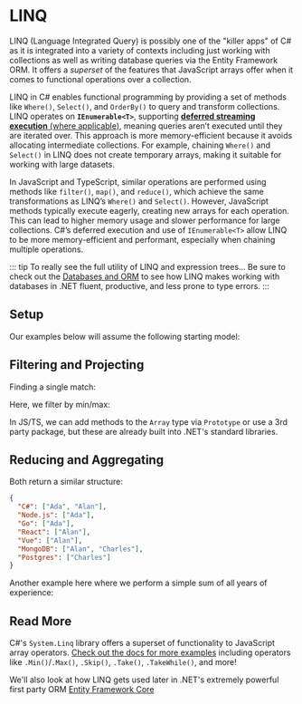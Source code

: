 # LINQ

LINQ (Language Integrated Query) is possibly one of the "killer apps" of C# as it is integrated into a variety of contexts including just working with collections as well as writing database queries via the Entity Framework ORM.  It offers a *superset* of the features that JavaScript arrays offer when it comes to functional operations over a collection.

LINQ in C# enables functional programming by providing a set of methods like `Where()`, `Select()`, and `OrderBy()` to query and transform collections. LINQ operates on **`IEnumerable<T>`**, supporting [**deferred streaming execution** (where applicable)](https://learn.microsoft.com/en-us/dotnet/csharp/linq/get-started/introduction-to-linq-queries#classification-table), meaning queries aren’t executed until they are iterated over. This approach is more memory-efficient because it avoids allocating intermediate collections. For example, chaining `Where()` and `Select()` in LINQ does not create temporary arrays, making it suitable for working with large datasets.

In JavaScript and TypeScript, similar operations are performed using methods like `filter()`, `map()`, and `reduce()`, which achieve the same transformations as LINQ’s `Where()` and `Select()`. However, JavaScript methods typically execute eagerly, creating new arrays for each operation. This can lead to higher memory usage and slower performance for large collections. C#’s deferred execution and use of `IEnumerable<T>` allow LINQ to be more memory-efficient and performant, especially when chaining multiple operations.

::: tip To really see the full utility of LINQ and expression trees...
Be sure to check out the [Databases and ORM](../intermediate/databases-and-orms.md) to see how LINQ makes working with databases in .NET fluent, productive, and less prone to type errors.
:::

## Setup

Our examples below will assume the following starting model:

<CodeSplitter>
  <template #left>

```ts
type Position = 'frontend' | 'backend' | 'database' | 'infra'

type Candidate = {
  name: string
  position: Position,
  yoe: number
  tech: string[]
}

let candidates = [
  { name: "Ada", position: 'backend', yoe: 5, tech: ["C#", "Node.js", "Go"] },
  { name: "Alan", position: 'frontend', yoe: 3, tech: ["React", "Vue", "C#", "MongoDB"] },
  { name: "Charles", position: 'database', yoe: 7, tech: ["Postgres", "MongoDB"] }
];
```

  </template>
  <template #right>

```csharp
enum Position { Frontend, Backend, Database, Infra }

record Candidate(
  string Name,
  Position Position,
  int YoE,
  string[] Tech
);

var candidates = new List<Candidate> {
  new("Ada", Position.Backend, 5, ["C#", "Node.js", "Go"]),
  new("Alan", Position.Frontend, 3, ["React", "Vue", "C#", "MongoDB"]),
  new("Charles", Position.Database, 7, ["Postgres", "MongoDB"])
};
```

  </template>
</CodeSplitter>

## Filtering and Projecting

<CodeSplitter>
  <template #left>

```ts
// Filter
let backend = candidates.filter(
  c => c.position === 'backend'
); // { Ada }

// Project
let names = candidates.map(
  c => c.name
); // ["Ada", "Alan", "Charles"]

// Combine
let backendNames = candidates.filter(
  c => c.osition === 'backend'
).map(
  c => c.name
); // ["Ada"]
```

  </template>
  <template #right>

```csharp
// Filter
var backend = candidates.Where(
  c => c.Position == Position.Backend
); // { Ada }

// Project
var names = candidates.Select(
  c => c.Name
); // ["Ada", "Alan", "Charles"]

// Combine
var backendNames = candidates.Where(
  c => c.Position == Position.Backend
).Select(
  c => c.Name
); // ["Ada"]
```

  </template>
</CodeSplitter>

Finding a single match:

<CodeSplitter>
  <template #left>

```ts
// Find single
let ada = candidates.find(
  c => c.name === "Ada"
)
// { Ada }
```

  </template>
  <template #right>

```csharp
// Find single
var ada = candidates.FirstOrDefault(
  c => c.Name == "Ada"
);
// { Ada }
```

  </template>
</CodeSplitter>

Here, we filter by min/max:

<CodeSplitter>
  <template #left>

```ts
let minExp = candidates.reduce(
  (prev, curr) => prev.yoe < curr.yoe ? prev : curr
);
console.log(minExp.name); // "Alan"

let maxExp = candidates.reduce(
  (prev, curr) => prev.yoe > curr.yoe ? prev : curr
);
console.log(maxExp.name); // "Charles"
```

  </template>
  <template #right>

```csharp
var minExp = candidates.MinBy(c => c.YoE);
Console.WriteLine(minExp.Name); // "Alan"

var maxExp = candidates.MaxBy(c => c.YoE);
Console.WriteLine(maxExp.Name); // "Charles"
```

  </template>
</CodeSplitter>

In JS/TS, we can add methods to the `Array` type via `Prototype` or use a 3rd party package, but these are already built into .NET's standard libraries.

## Reducing and Aggregating

<CodeSplitter>
  <template #left>

```ts{14}
// Accumulate a map of the tech to the candidates
let techToCandidates = candidates.reduce(
  (map, c) => {
    for (let t of c.tech) {
      if (!map.has(t)) {
        map.set(t, [])
      }

      map.get(t)!.push(c.name)
    }

    return map
  },
  new Map<string, string[]>()
);
```

  </template>
  <template #right>

```csharp{3}
// Accumulate a map of the tech to the candidates
var techToCandidates = candidates.Aggregate(
  new Dictionary<string, List<string>>(),
  (map, c) => {
    foreach (var t in c.Tech) {
      if (!map.ContainsKey(t)) {
        map[t] = new();
      }

      map[t].Add(c.Name);
    }

    return map;
  }
);
```

  </template>
</CodeSplitter>

Both return a similar structure:

```json
{
  "C#": ["Ada", "Alan"],
  "Node.js": ["Ada"],
  "Go": ["Ada"],
  "React": ["Alan"],
  "Vue": ["Alan"],
  "MongoDB": ["Alan", "Charles"],
  "Postgres": ["Charles"]
}
```

Another example here where we perform a simple sum of all years of experience:

<CodeSplitter>
  <template #left>

```ts
let totalYoe = candidates.reduce(
  (yoe, c) => yoe + c.yoe, 0
)
console.log(totalYoe); // 15

let totalYoe2 = candidates
  .filter(c => c.startsWith("A"))
  .reduce((yoe, c) => yoe + c.yoe, 0)
console.log(totalYoe); // 8
```

  </template>
  <template #right>

```csharp
var totalYoe = candidates.Sum(c => c.YoE);
Console.WriteLine(totalYoe); // 15

var totalYoe2 = candidates
  .Where(c => c.Name.StartsWith("A"))
  .Sum(c => c.YoE);
Console.WriteLine(totalYoe2);  // 8
```

  </template>
</CodeSplitter>

## Read More

C#'s `System.Linq` library offers a superset of functionality to JavaScript array operators.  [Check out the docs for more examples](https://learn.microsoft.com/en-us/dotnet/api/system.linq.enumerable.aggregate?view=net-9.0) including operators like `.Min()`/`.Max()`, `.Skip()`, `.Take()`, `.TakeWhile()`, and more!

We'll also look at how LINQ gets used later in .NET's extremely powerful first party ORM [Entity Framework Core](databases-and-orms.md)
